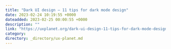 ```yaml
---
title: "Dark UI design — 11 tips for dark mode design"
date: 2023-02-24 10:19:55 +0000
dateadded: 2023-02-25 00:00:55 +0000
description: ""
link: "https://uxplanet.org/dark-ui-design-11-tips-for-dark-mode-design-f075b7e01749?source=rss----819cc2aaeee0---4"
category:
directory: _directory/ux-planet.md
---
```

